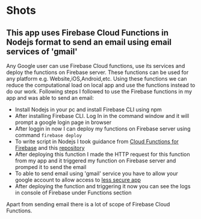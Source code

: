 # Shots
## This app uses Firebase Cloud Functions in Nodejs format to send an email using email services of 'gmail'
Any Google user can use Firebase Cloud functions, use its services and deploy the functions on Firebase server. These functions can be used for any platform e.g. Website,iOS,Android,etc. Using these functions we can reduce the computational load on local app and use the functions instead to do our work. Following steps I followed to use the Firebase functions in my app and was able to send an email: 
- Install Nodejs in your pc and install Firebase CLI using npm
- After installing Firebase CLI. Log In in the command window and it will prompt a google login page in browser
- After loggin in now I can deploy my functions on Firebase server using command `firebase deploy`
- To write script in Nodejs I took guidance from [Cloud Functions for Firebase](https://www.youtube.com/watch?v=DYfP-UIKxH0&index=1&list=PLl-K7zZEsYLkPZHe41m4jfAxUi0JjLgSM) and this [repository](https://github.com/firebase/functions-samples/tree/f4edd3390dda80e7da2a27ec51bedcc0a4fa7d92/quickstarts/email-users)
- After deploying this function I made the HTTP request for this function from my app and it triggered my function on Firebase server and promped it to send the email
- To able to send email using 'gmail' service you have to allow your google account to allow access to [less secure app](https://www.google.com/settings/security/lesssecureapps)
- After deploying the function and triggering it now you can see the logs in console of Firebase under Functions section

Apart from sending email there is a lot of scope of Firebase Cloud Functions.
